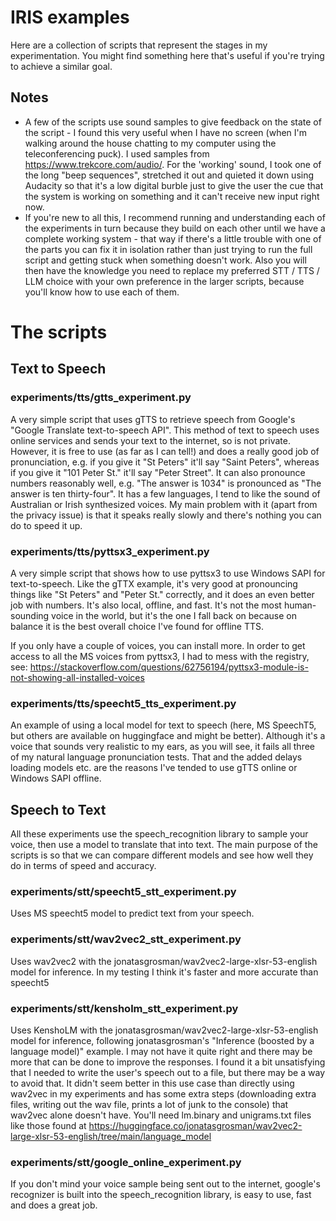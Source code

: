 # IRIS examples

Here are a collection of scripts that represent the stages in my experimentation.  You might find something here that's useful if you're trying to achieve a similar goal.

## Notes

- A few of the scripts use sound samples to give feedback on the state of the script - I found this very useful when I have no screen (when I'm walking around the house chatting to my computer using the teleconferencing puck).  I used samples from https://www.trekcore.com/audio/.  For the 'working' sound, I took one of the long "beep sequences", stretched it out and quieted it down using Audacity so that it's a low digital burble just to give the user the cue that the system is working on something and it can't receive new input right now.
- If you're new to all this, I recommend running and understanding each of the experiments in turn because they build on each other until we have a complete working system - that way if there's a little trouble with one of the parts you can fix it in isolation rather than just trying to run the full script and getting stuck when something doesn't work.  Also you will then have the knowledge you need to replace my preferred STT / TTS / LLM choice with your own preference in the larger scripts, because you'll know how to use each of them.

# The scripts

## Text to Speech

### experiments/tts/gtts_experiment.py

A very simple script that uses gTTS to retrieve speech from Google's "Google Translate text-to-speech API".  This method of text to speech uses online services and sends your text to the internet, so is not private.  However, it is free to use (as far as I can tell!) and does a really good job of pronunciation, e.g. if you give it "St Peters" it'll say "Saint Peters", whereas if you give it "101 Peter St." it'll say "Peter Street".  It can also pronounce numbers reasonably well, e.g. "The answer is 1034" is pronounced as "The answer is ten thirty-four".  It has a few languages, I tend to like the sound of Australian or Irish synthesized voices.  My main problem with it (apart from the privacy issue) is that it speaks really slowly and there's nothing you can do to speed it up.

### experiments/tts/pyttsx3_experiment.py

A very simple script that shows how to use pyttsx3 to use Windows SAPI for text-to-speech.  Like the gTTX example, it's
very good at pronouncing things like "St Peters" and "Peter St." correctly, and it does an even better job with numbers.
It's also local, offline, and fast.  It's not the most human-sounding voice in the world, but it's the one I fall back
on because on balance it is the best overall choice I've found for offline TTS.

If you only have a couple of voices, you can install more.
In order to get access to all the MS voices from pyttsx3, I had to mess with the registry, see:
https://stackoverflow.com/questions/62756194/pyttsx3-module-is-not-showing-all-installed-voices

### experiments/tts/speecht5_tts_experiment.py

An example of using a local model for text to speech (here, MS SpeechT5, but others are available on huggingface and 
might be better).  Although it's a voice that sounds very realistic to my ears, as you will see, it fails all three of
my natural language pronunciation tests.  That and the added delays loading models etc. are the reasons I've tended
to use gTTS online or Windows SAPI offline.

## Speech to Text

All these experiments use the speech_recognition library to sample your voice, then use a model to translate that into text.  The main purpose of the scripts is so that we can compare different models and see how well they do in terms of speed and accuracy.

### experiments/stt/speecht5_stt_experiment.py

Uses MS speecht5 model to predict text from your speech.

### experiments/stt/wav2vec2_stt_experiment.py

Uses wav2vec2 with the jonatasgrosman/wav2vec2-large-xlsr-53-english model for inference.  In my testing I think it's faster and more accurate than speecht5

### experiments/stt/kensholm_stt_experiment.py

Uses KenshoLM with the jonatasgrosman/wav2vec2-large-xlsr-53-english model for inference, following jonatasgrosman's
"Inference (boosted by a language model)" example.  I may not have it quite right and there may be more that can be
done to improve the responses.  I found it a bit unsatisfying that I needed to write the user's speech out to a file,
but there may be a way to avoid that.  It didn't seem better in this use case than directly using wav2vec in my 
experiments and has some extra steps (downloading extra files, writing out the wav file, prints a lot of junk to the 
console) that wav2vec alone doesn't have.
You'll need lm.binary and unigrams.txt files like those found at
https://huggingface.co/jonatasgrosman/wav2vec2-large-xlsr-53-english/tree/main/language_model

### experiments/stt/google_online_experiment.py

If you don't mind your voice sample being sent out to the internet, google's recognizer is built into the
speech_recognition library, is easy to use, fast and does a great job.


